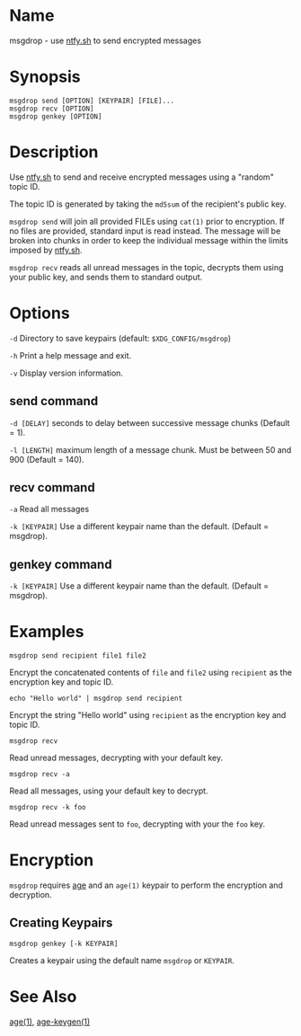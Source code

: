 # Name

msgdrop - use [ntfy.sh](https://ntfy.sh) to send encrypted messages

# Synopsis

```
msgdrop send [OPTION] [KEYPAIR] [FILE]...
msgdrop recv [OPTION]
msgdrop genkey [OPTION]
```

# Description

Use [ntfy.sh](https://ntfy.sh) to send and receive encrypted messages using a
"random" topic ID.

The topic ID is generated by taking the `md5sum` of the recipient's public key.

`msgdrop send` will join all provided FILEs using `cat(1)` prior to encryption.
If no files are provided, standard input is read instead. The message will be
broken into chunks in order to keep the individual message within the limits
imposed by [ntfy.sh](https://ntfy.sh).

`msgdrop recv` reads all unread messages in the topic, decrypts them using your
public key, and sends them to standard output.

# Options

`-d` Directory to save keypairs (default: `$XDG_CONFIG/msgdrop`)

`-h` Print a help message and exit.

`-v` Display version information.

## send command

`-d [DELAY]` seconds to delay between successive message chunks (Default = 1).

`-l [LENGTH]` maximum length of a message chunk. Must be between 50 and 900
(Default = 140).

## recv command

`-a` Read all messages

`-k [KEYPAIR]` Use a different keypair name than the default. (Default =
msgdrop).

## genkey command

`-k [KEYPAIR]` Use a different keypair name than the default. (Default =
msgdrop).

# Examples

`msgdrop send recipient file1 file2`

Encrypt the concatenated contents of `file` and `file2` using `recipient` as the
encryption key and topic ID.

`echo "Hello world" | msgdrop send recipient`

Encrypt the string "Hello world" using `recipient` as the encryption key and
topic ID.

`msgdrop recv` 

Read unread messages, decrypting with your default key.

`msgdrop recv -a`

Read all messages, using your default key to decrypt.

`msgdrop recv -k foo`

Read unread messages sent to `foo`, decrypting with your the `foo` key.

# Encryption

`msgdrop` requires [age](https://github.com/FiloSottile/age) and an `age(1)` keypair to perform the encryption and decryption.

## Creating Keypairs

`msgdrop genkey [-k KEYPAIR]`

Creates a keypair using the default name `msgdrop` or `KEYPAIR`.

# See Also

[age(1)](https://github.com/FiloSottile/age), [age-keygen(1)](https://github.com/FiloSottile/age)

